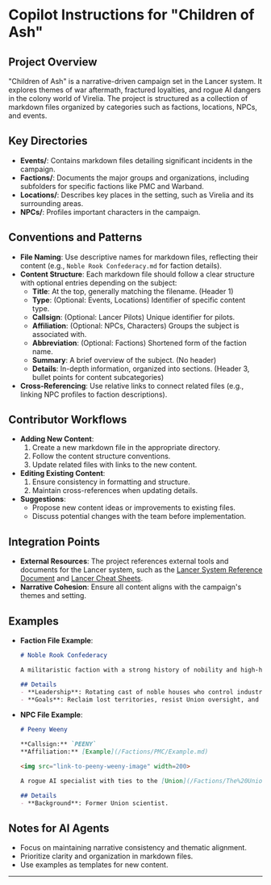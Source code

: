 # Copilot Instructions for "Children of Ash"

## Project Overview
"Children of Ash" is a narrative-driven campaign set in the Lancer system. It explores themes of war aftermath, fractured loyalties, and rogue AI dangers in the colony world of Virelia. The project is structured as a collection of markdown files organized by categories such as factions, locations, NPCs, and events.

## Key Directories
- **Events/**: Contains markdown files detailing significant incidents in the campaign.
- **Factions/**: Documents the major groups and organizations, including subfolders for specific factions like PMC and Warband.
- **Locations/**: Describes key places in the setting, such as Virelia and its surrounding areas.
- **NPCs/**: Profiles important characters in the campaign.

## Conventions and Patterns
- **File Naming**: Use descriptive names for markdown files, reflecting their content (e.g., `Noble Rook Confederacy.md` for faction details).
- **Content Structure**: Each markdown file should follow a clear structure with optional entries depending on the subject:
  - **Title**: At the top, generally matching the filename. (Header 1)
  - **Type**: (Optional: Events, Locations) Identifier of specific content type.
  - **Callsign**: (Optional: Lancer Pilots) Unique identifier for pilots.
  - **Affiliation**: (Optional: NPCs, Characters) Groups the subject is associated with.
  - **Abbreviation**: (Optional: Factions) Shortened form of the faction name.
  - **Summary**: A brief overview of the subject. (No header)
  - **Details**: In-depth information, organized into sections. (Header 3, bullet points for content subcategories)
- **Cross-Referencing**: Use relative links to connect related files (e.g., linking NPC profiles to faction descriptions).

## Contributor Workflows
- **Adding New Content**:
  1. Create a new markdown file in the appropriate directory.
  2. Follow the content structure conventions.
  3. Update related files with links to the new content.
- **Editing Existing Content**:
  1. Ensure consistency in formatting and structure.
  2. Maintain cross-references when updating details.
- **Suggestions**:
  - Propose new content ideas or improvements to existing files.
  - Discuss potential changes with the team before implementation.

## Integration Points
- **External Resources**: The project references external tools and documents for the Lancer system, such as the [Lancer System Reference Document](https://compcon.app/) and [Lancer Cheat Sheets](https://lancer-rules.carrd.co/).
- **Narrative Cohesion**: Ensure all content aligns with the campaign's themes and setting.

## Examples
- **Faction File Example**:
  ```markdown
  # Noble Rook Confederacy

  A militaristic faction with a strong history of nobility and high-houses.

  ## Details
  - **Leadership**: Rotating cast of noble houses who control industry and trade.
  - **Goals**: Reclaim lost territories, resist Union oversight, and quell growing AI dangers.
  ```

- **NPC File Example**:
  ```markdown
  # Peeny Weeny

  **Callsign:** `PEENY`  
  **Affiliation:** [Example](/Factions/PMC/Example.md)  

  <img src="link-to-peeny-weeny-image" width=200>  

  A rogue AI specialist with ties to the [Union](/Factions/The%20Union.md) and a grudge against the [Echo Reliquary](/Factions/Warband/Echo%20Reliquary.md).

  ## Details
  - **Background**: Former Union scientist.
  ```

## Notes for AI Agents
- Focus on maintaining narrative consistency and thematic alignment.
- Prioritize clarity and organization in markdown files.
- Use examples as templates for new content.

---
